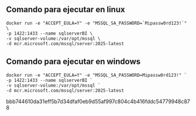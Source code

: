 ## Comando para ejecutar en linux
```docker
docker run -e "ACCEPT_EULA=Y" -e "MSSQL_SA_PASSWORD=`Mipassw0rd123!`" \
-p 1422:1433 --name sqlserverBI \
-v sqlserver-volume:/var/opt/mssql \
-d mcr.microsoft.com/mssql/server:2025-latest
```
## Comando para ejecutar en windows
```docker
docker run -e "ACCEPT_EULA=Y" -e "MSSQL_SA_PASSWORD=Mipassw0rd123!" `
-p 1422:1433 --name sqlserverBI `
-v sqlserver-volume:/var/opt/mssql `
-d mcr.microsoft.com/mssql/server:2025-latest
```

bbb744610da31eff5b7d34dfaf0eb9d55af997c804c4b416fddc54779948c878